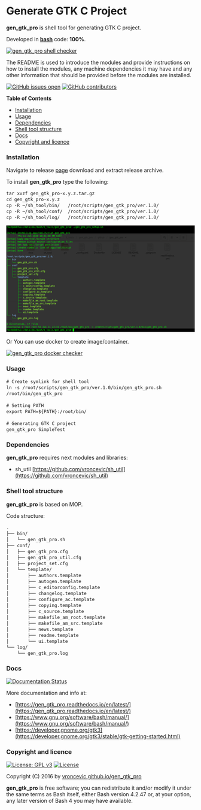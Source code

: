 # Generate GTK C Project

**gen_gtk_pro** is shell tool for generating GTK C project.

Developed in **[bash](https://en.wikipedia.org/wiki/Bash_(Unix_shell))** code: **100%**.

[![gen_gtk_pro shell checker](https://github.com/vroncevic/gen_gtk_pro/workflows/gen_gtk_pro%20shell%20checker/badge.svg)](https://github.com/vroncevic/gen_gtk_pro/actions?query=workflow%3A%22gen_gtk_pro+shell+checker%22)

The README is used to introduce the modules and provide instructions on
how to install the modules, any machine dependencies it may have and any
other information that should be provided before the modules are installed.

[![GitHub issues open](https://img.shields.io/github/issues/vroncevic/gen_gtk_pro.svg)](https://github.com/vroncevic/gen_gtk_pro/issues) [![GitHub contributors](https://img.shields.io/github/contributors/vroncevic/gen_gtk_pro.svg)](https://github.com/vroncevic/gen_gtk_pro/graphs/contributors)

<!-- START doctoc generated TOC please keep comment here to allow auto update -->
<!-- DON'T EDIT THIS SECTION, INSTEAD RE-RUN doctoc TO UPDATE -->
**Table of Contents**

- [Installation](#installation)
- [Usage](#usage)
- [Dependencies](#dependencies)
- [Shell tool structure](#shell-tool-structure)
- [Docs](#docs)
- [Copyright and licence](#copyright-and-licence)

<!-- END doctoc generated TOC please keep comment here to allow auto update -->

### Installation

Navigate to release [page](https://github.com/vroncevic/gen_gtk_pro/releases) download and extract release archive.

To install **gen_gtk_pro** type the following:

```
tar xvzf gen_gtk_pro-x.y.z.tar.gz
cd gen_gtk_pro-x.y.z
cp -R ~/sh_tool/bin/   /root/scripts/gen_gtk_pro/ver.1.0/
cp -R ~/sh_tool/conf/  /root/scripts/gen_gtk_pro/ver.1.0/
cp -R ~/sh_tool/log/   /root/scripts/gen_gtk_pro/ver.1.0/
```

![alt tag](https://raw.githubusercontent.com/vroncevic/gen_gtk_pro/dev/docs/setup_tree.png)

Or You can use docker to create image/container.

[![gen_gtk_pro docker checker](https://github.com/vroncevic/gen_gtk_pro/workflows/gen_gtk_pro%20docker%20checker/badge.svg)](https://github.com/vroncevic/gen_gtk_pro/actions?query=workflow%3A%22gen_gtk_pro+docker+checker%22)

### Usage

```
# Create symlink for shell tool
ln -s /root/scripts/gen_gtk_pro/ver.1.0/bin/gen_gtk_pro.sh /root/bin/gen_gtk_pro

# Setting PATH
export PATH=${PATH}:/root/bin/

# Generating GTK C project
gen_gtk_pro SimpleTest
```

### Dependencies

**gen_gtk_pro** requires next modules and libraries:
* sh_util [https://github.com/vroncevic/sh_util](https://github.com/vroncevic/sh_util)

### Shell tool structure

**gen_gtk_pro** is based on MOP.

Code structure:
```
.
├── bin/
│   └── gen_gtk_pro.sh
├── conf/
│   ├── gen_gtk_pro.cfg
│   ├── gen_gtk_pro_util.cfg
│   ├── project_set.cfg
│   └── template/
│       ├── authors.template
│       ├── autogen.template
│       ├── c_editorconfig.template
│       ├── changelog.template
│       ├── configure_ac.template
│       ├── copying.template
│       ├── c_source.template
│       ├── makefile_am_root.template
│       ├── makefile_am_src.template
│       ├── news.template
│       ├── readme.template
│       └── ui.template
└── log/
    └── gen_gtk_pro.log
```

### Docs

[![Documentation Status](https://readthedocs.org/projects/gen_gtk_pro/badge/?version=latest)](https://gen_gtk_pro.readthedocs.io/projects/gen_gtk_pro/en/latest/?badge=latest)

More documentation and info at:
* [https://gen_gtk_pro.readthedocs.io/en/latest/](https://gen_gtk_pro.readthedocs.io/en/latest/)
* [https://www.gnu.org/software/bash/manual/](https://www.gnu.org/software/bash/manual/)
* [https://developer.gnome.org/gtk3](https://developer.gnome.org/gtk3/stable/gtk-getting-started.html)

### Copyright and licence

[![License: GPL v3](https://img.shields.io/badge/License-GPLv3-blue.svg)](https://www.gnu.org/licenses/gpl-3.0) [![License](https://img.shields.io/badge/License-Apache%202.0-blue.svg)](https://opensource.org/licenses/Apache-2.0)

Copyright (C) 2016 by [vroncevic.github.io/gen_gtk_pro](https://vroncevic.github.io/gen_gtk_pro)

**gen_gtk_pro** is free software; you can redistribute it and/or modify
it under the same terms as Bash itself, either Bash version 4.2.47 or,
at your option, any later version of Bash 4 you may have available.

